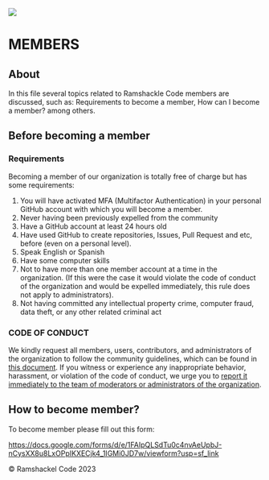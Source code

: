![](https://github.com/ramshackle-code/.github/assets/77550577/ba05bbdf-431c-40e9-a453-929e2c709bb5)

# MEMBERS

## About

In this file several topics related to Ramshackle Code members are discussed, such as: Requirements to become a member, How can I become a member? among others.

## Before becoming a member

### Requirements

Becoming a member of our organization is totally free of charge but has some requirements:

1. You will have activated MFA (Multifactor Authentication) in your personal GitHub account with which you will become a member.
2. Never having been previously expelled from the community
3. Have a GitHub account at least 24 hours old
4. Have used GitHub to create repositories, Issues, Pull Request and etc, before (even on a personal level).
5. Speak English or Spanish
6. Have some computer skills
7. Not to have more than one member account at a time in the organization. (If this were the case it would violate the code of conduct of the organization and would be expelled immediately, this rule does not apply to administrators).
8. Not having committed any intellectual property crime, computer fraud, data theft, or any other related criminal act
  
### CODE OF CONDUCT

We kindly request all members, users, contributors, and administrators of the organization to follow the community guidelines, which can be found in [this document](https://github.com/ramshackle-code/.github/blob/main/CODE_OF_CONDUCT.md). If you witness or experience any inappropriate behavior, harassment, or violation of the code of conduct, we urge you to [report it immediately to the team of moderators or administrators of the organization](https://github.com/ramshackle-code/.github-private/edit/main/README.md#community-administrators).

## How to become member?

To become member please fill out this form:

https://docs.google.com/forms/d/e/1FAIpQLSdTu0c4nvAeUpbJ-nCysXX8u8LxOPpIKXECjk4_1IGMi0JD7w/viewform?usp=sf_link

© Ramshackel Code 2023
